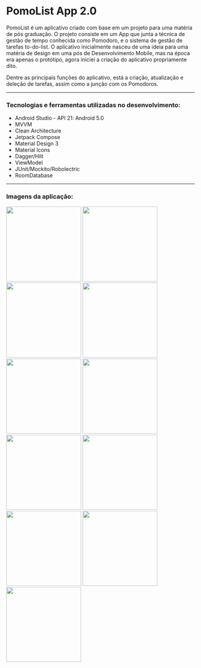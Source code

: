 # PomoList App 2.0

<p> PomoList é um aplicativo criado com base em um projeto para uma matéria de pós graduação. O projeto consiste em um App que junta a técnica de gestão de tempo conhecida como Pomodoro, e o sistema de gestão de tarefas to-do-list. O aplicativo inicialmente nasceu de uma ideia para uma matéria de design em uma pós de Desenvolvimento Mobile, mas na época era apenas o protótipo, agora iniciei a criação do aplicativo propriamente dito. </p>
<p> Dentre as principais funções do aplicativo, está a criação, atualização e deleção de tarefas, assim como a junção com os Pomodoros. </p>
<hr>
<h3> Tecnologias e ferramentas utilizadas no desenvolvimento: </h3>
<ul>
  <li> Android Studio - API 21: Android 5.0 </li>
  <li> MVVM </li>  
  <li> Clean Architecture </li>
  <li> Jetpack Compose </li>
  <li> Material Design 3 </li>
  <li> Material Icons </li>
  <li> Dagger/Hilt </li>
  <li> ViewModel </li> 
  <li> JUnit/Mockito/Robolectric </li>
  <li> RoomDatabase </li>
</ul>
<hr>
<h3> Imagens da aplicação: </h3>
<div>
  <img src="https://github.com/IsaacDev2022/Pomo-List-App-2.0/assets/56280877/7c24f979-ef2c-445c-8274-c4f5a3f1374d.jpg" width="200px" />

  <img src="https://github.com/IsaacDev2022/Pomo-List-App-2.0/assets/56280877/1d3ce7e1-69d4-4c7e-817d-1b0f1236e948.jpg" width="200px" />

  <img src="https://github.com/IsaacDev2022/Pomo-List-App-2.0/assets/56280877/c3c9e557-72cc-4cbd-9541-aa270d862f62.jpg" width="200px" />

  <img src="https://github.com/IsaacDev2022/Pomo-List-App-2.0/assets/56280877/4f4330ce-b8fd-41a3-8534-4e39699f5864.jpg" width="200px" />
  
  <img src="https://github.com/IsaacDev2022/Pomo-List-App-2.0/assets/56280877/f73de357-2687-4a57-8d1b-4cf6b85803ec.jpg" width="200px" />

  <img src="https://github.com/IsaacDev2022/Pomo-List-App-2.0/assets/56280877/69a78bee-027c-490b-b910-799567f7877d.jpg" width="200px" />

  <img src="https://github.com/IsaacDev2022/Pomo-List-App-2.0/assets/56280877/8d6cb6c6-e731-412a-a9b5-e335a47e516b.jpg" width="200px" />

  <img src="https://github.com/IsaacDev2022/Pomo-List-App-2.0/assets/56280877/37947727-9d62-4da5-ab10-8f18654f1bbb.jpg" width="200px" />

  <img src="https://github.com/IsaacDev2022/Pomo-List-App-2.0/assets/56280877/ff5b213d-92f7-4317-8baa-3e2316de830d.jpg" width="200px" />

  <img src="https://github.com/IsaacDev2022/Pomo-List-App-2.0/assets/56280877/4b4e1733-6ab1-4c43-95c9-6523e24e7a77.jpg" width="200px" />

  <img src="https://github.com/IsaacDev2022/Pomo-List-App-2.0/assets/56280877/497d2f89-57d3-4450-a5b2-3bce8d87b0f3.jpg" width="200px" />
  
</div>
